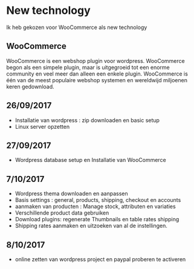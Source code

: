 # New technology

Ik heb gekozen voor WooCommerce als new technology

## WooCommerce


WooCommerce is een webshop plugin voor wordpress.
WooCommerce begon als een simpele plugin, maar is uitgegroeid tot een enorme community en veel meer dan alleen een enkele plugin. WooCommerce is één van de meest populaire webshop systemen en wereldwijd miljoenen keren gedownload.

## 26/09/2017
>
* Installatie van wordpress : zip downloaden en basic setup
* Linux server opzetten

## 27/09/2017
>
* Wordpress database setup en Installatie van WooCommerce

## 7/10/2017
>
* Wordpress thema downloaden en aanpassen
* Basis settings : general, products, shipping, checkout en accounts
* aanmaken van producten : Manage stock, attributen en variaties
* Verschillende product data gebruiken
* Download plugins: regenerate Thumbnails en table rates shipping
* Shipping rates aanmaken en uitzoeken van al de instellingen.

## 8/10/2017
>
* online zetten van wordpress project en paypal proberen te activeren
